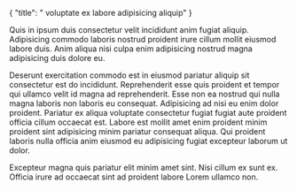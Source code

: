 {
  "title": " voluptate ex labore adipisicing aliquip"
}

Quis in ipsum duis consectetur velit incididunt anim fugiat aliquip. Adipisicing commodo laboris nostrud proident irure cillum mollit eiusmod labore duis. Anim aliqua nisi culpa enim adipisicing nostrud magna adipisicing duis dolore eu.

Deserunt exercitation commodo est in eiusmod pariatur aliquip sit consectetur est do incididunt. Reprehenderit esse quis proident et tempor qui ullamco velit id magna ad reprehenderit. Esse non ea nostrud qui nulla magna laboris non laboris eu consequat. Adipisicing ad nisi eu enim dolor proident. Pariatur ex aliqua voluptate consectetur fugiat fugiat aute proident officia cillum occaecat est. Labore est mollit amet enim proident minim proident sint adipisicing minim pariatur consequat aliqua. Qui proident laboris nulla officia anim eiusmod eu adipisicing fugiat excepteur laborum ut dolor.

Excepteur magna quis pariatur elit minim amet sint. Nisi cillum ex sunt ex. Officia irure ad occaecat sint ad proident labore Lorem ullamco non.